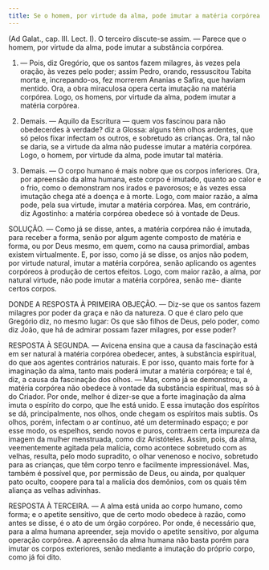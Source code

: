 ```yaml
---
title: Se o homem, por virtude da alma, pode imutar a matéria corpórea
---
```


(Ad Galat., cap. III. Lect. I).
  O terceiro discute-se assim. — Parece que o homem, por virtude da alma, pode imutar a substância corpórea.  

1. — Pois, diz Gregório, que os santos fazem milagres, às vezes pela oração, às vezes pelo poder; assim Pedro, orando, ressuscitou Tabita morta e, increpando-os, fez morrerem Ananias e Safira, que haviam mentido. Ora, a obra miraculosa opera certa imutação na matéria corpórea. Logo, os homens, por virtude da alma, podem imutar a matéria corpórea.  

2. Demais. — Aquilo da Escritura — quem vos fascinou para não obedecerdes à verdade? diz a Glossa: alguns têm olhos ardentes, que só pelos fixar infectam os outros, e sobretudo as crianças. Ora, tal não se daria, se a virtude da alma não pudesse imutar a matéria corpórea. Logo, o homem, por virtude da alma, pode imutar tal matéria.  

3. Demais. — O corpo humano é mais nobre que os corpos inferiores. Ora, por apreensão da alma humana, este corpo é imutado, quanto ao calor e o frio, como o demonstram nos irados e pavorosos; e às vezes essa imutação chega até a doença e à morte. Logo, com maior razão, a alma pode, pela sua virtude, imutar a matéria corpórea.  Mas, em contrário, diz Agostinho: a matéria corpórea obedece só à vontade de Deus.  

SOLUÇÃO. — Como já se disse, antes, a matéria corpórea não é imutada, para receber a forma, senão por algum agente composto de matéria e forma, ou por Deus mesmo, em quem, como na causa primordial, ambas existem virtualmente. E, por isso, como já se disse, os anjos não podem, por virtude natural, imutar a matéria corpórea, senão aplicando os agentes corpóreos à produção de certos efeitos. Logo, com maior razão, a alma, por natural virtude, não pode imutar a matéria corpórea, senão me- diante certos corpos.  

DONDE A RESPOSTA À PRIMEIRA OBJEÇÃO. — Diz-se que os santos fazem milagres por poder da graça e não da natureza. O que é claro pelo que Gregório diz, no mesmo lugar: Os que são filhos de Deus, pelo poder, como diz João, que há de admirar possam fazer milagres, por esse poder? 

RESPOSTA À SEGUNDA. — Avicena ensina que a causa da fascinação está em ser natural à matéria corpórea obedecer, antes, à substância espiritual, do que aos agentes contrários naturais. E por isso, quanto mais forte for à imaginação da alma, tanto mais poderá imutar a matéria corpórea; e tal é, diz, a causa da fascinação dos olhos. — Mas, como já se demonstrou, a matéria corpórea não obedece à vontade da substância espiritual, mas só à do Criador. Por onde, melhor é dizer-se que a forte imaginação da alma imuta o espírito do corpo, que lhe está unido. E essa imutação dos espíritos se dá, principalmente, nos olhos, onde chegam os espíritos mais subtis. Os olhos, porém, infectam o ar contínuo, até um determinado espaço; e por esse modo, os espelhos, sendo novos e puros, contraem certa impureza da imagem da mulher menstruada, como diz Aristóteles. Assim, pois, da alma, veementemente agitada pela malícia, como acontece sobretudo com as velhas, resulta, pelo modo supradito, o olhar venenoso e nocivo, sobretudo para as crianças, que têm corpo tenro e facilmente impressionável. Mas, também é possível que, por permissão de Deus, ou ainda, por qualquer pato oculto, coopere para tal a malícia dos demônios, com os quais têm aliança as velhas adivinhas.  

RESPOSTA À TERCEIRA. — A alma está unida ao corpo humano, como forma; e o apetite sensitivo, que de certo modo obedece à razão, como antes se disse, é o ato de um órgão corpóreo. Por onde, é necessário que, para a alma humana apreender, seja movido o apetite sensitivo, por alguma operação corpórea. A apreensão da alma humana não basta porém para imutar os corpos exteriores, senão mediante a imutação do próprio corpo, como já foi dito.
